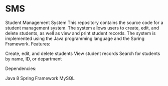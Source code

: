 # SMS
Student Management System  This repository contains the source code for a student management system. The system allows users to create, edit, and delete students, as well as view and print student records. The system is implemented using the Java programming language and the Spring Framework.
Features:

Create, edit, and delete students
View  student records
Search for students by name, ID, or department

Dependencies:

Java 8
Spring Framework
MySQL
